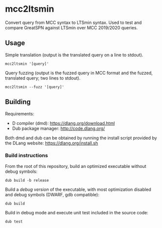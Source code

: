 # mcc2ltsmin

Convert query from MCC syntax to LTSmin syntax. Used to test and compare GreatSPN against LTSmin over MCC 2019/2020 queries.

## Usage

Simple translation (output is the translated query on a line to stdout).

```
mcc2ltsmin '[query]'
```

Query fuzzing (output is the fuzzed query in MCC format and the fuzzed, translated query; two lines to stdout).
```
mcc2ltsmin --fuzz '[query]'
```

## Building

Requirements:

- D compiler (dmd): https://dlang.org/download.html
- Dub package manager: http://code.dlang.org/

Both dmd and dub can be obtained by running the install script provided by the DLang website: https://dlang.org/install.sh

### Build instructions

From the root of this repository, build an optimized executable without debug symbols:
```
dub build -b release
```

Build a *debug version* of the executable, with most optimization disabled and debug symbols (DWARF, gdb compatible):
```
dub build
```

Build in debug mode and execute unit test included in the source code:
```
dub test
```